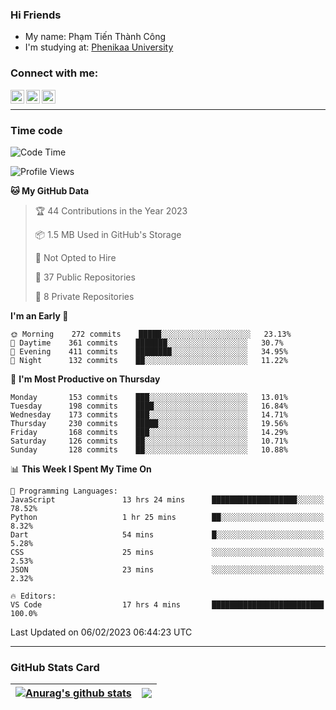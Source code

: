 ### Hi Friends

- My name: Phạm Tiến Thành Công
- I'm studying at: [Phenikaa University]


### Connect with me:
[<img align="left" alt="PhamTienThanhCong | Facebook" width="22px" src="https://upload.wikimedia.org/wikipedia/commons/thumb/1/16/Facebook-icon-1.png/640px-Facebook-icon-1.png" />][facebook]
[<img align="left" alt="PhamTienThanhCong | Zalo" width="22px" src="https://www.anphatpc.com.vn/template/anphat_2020v2/images/icon-zalo.jpg" />][zalo]
[<img align="left" alt="PhamTienThanhCong | LinkedIn" width="22px" src="https://cdn3.iconfinder.com/data/icons/inficons/512/linkedin.png" />][linkedin]

<br />

---

### Time code

<!--START_SECTION:waka-->
![Code Time](http://img.shields.io/badge/Code%20Time-873%20hrs%203%20mins-blue)

![Profile Views](http://img.shields.io/badge/Profile%20Views-5-blue)

**🐱 My GitHub Data** 

> 🏆 44 Contributions in the Year 2023
 > 
> 📦 1.5 MB Used in GitHub's Storage 
 > 
> 🚫 Not Opted to Hire
 > 
> 📜 37 Public Repositories 
 > 
> 🔑 8 Private Repositories  
 > 
**I'm an Early 🐤** 

```text
🌞 Morning    272 commits    █████░░░░░░░░░░░░░░░░░░░░   23.13% 
🌆 Daytime    361 commits    ███████░░░░░░░░░░░░░░░░░░   30.7% 
🌃 Evening    411 commits    ████████░░░░░░░░░░░░░░░░░   34.95% 
🌙 Night      132 commits    ██░░░░░░░░░░░░░░░░░░░░░░░   11.22%

```
📅 **I'm Most Productive on Thursday** 

```text
Monday       153 commits    ███░░░░░░░░░░░░░░░░░░░░░░   13.01% 
Tuesday      198 commits    ████░░░░░░░░░░░░░░░░░░░░░   16.84% 
Wednesday    173 commits    ███░░░░░░░░░░░░░░░░░░░░░░   14.71% 
Thursday     230 commits    █████░░░░░░░░░░░░░░░░░░░░   19.56% 
Friday       168 commits    ███░░░░░░░░░░░░░░░░░░░░░░   14.29% 
Saturday     126 commits    ██░░░░░░░░░░░░░░░░░░░░░░░   10.71% 
Sunday       128 commits    ██░░░░░░░░░░░░░░░░░░░░░░░   10.88%

```


📊 **This Week I Spent My Time On** 

```text
💬 Programming Languages: 
JavaScript               13 hrs 24 mins      ███████████████████░░░░░░   78.52% 
Python                   1 hr 25 mins        ██░░░░░░░░░░░░░░░░░░░░░░░   8.32% 
Dart                     54 mins             █░░░░░░░░░░░░░░░░░░░░░░░░   5.28% 
CSS                      25 mins             ░░░░░░░░░░░░░░░░░░░░░░░░░   2.53% 
JSON                     23 mins             ░░░░░░░░░░░░░░░░░░░░░░░░░   2.32%

🔥 Editors: 
VS Code                  17 hrs 4 mins       █████████████████████████   100.0%

```


 Last Updated on 06/02/2023 06:44:23 UTC
<!--END_SECTION:waka-->

---

### GitHub Stats Card

| <a href="https://github.com/phamtienthanhcong"><img align="center" src="https://github-readme-stats.vercel.app/api?username=PhamTienThanhCong&show_icons=true&include_all_commits=true&theme=buefy&hide_border=true&theme=ocean_dark" alt="Anurag's github stats" /></a> | <a href="https://github.com/phamtienthanhcong"><img align="center" src="https://github-readme-stats.vercel.app/api/top-langs/?username=PhamTienThanhCong&layout=compact&theme=buefy&hide_border=true&theme=ocean_dark" /></a> |
| ------------- | ------------- |

[Phenikaa University]: https://phenikaa-uni.edu.vn/vi
[facebook]: https://www.facebook.com/phamtienthanhcong
[linkedin]: https://linkedin.com/in/phamtienthanhcong
[zalo]: https://zalo.me/0396396332
[tiktok]: https://www.tiktok.com/@phamtienthanhcong
[web]: https://github.com/PhamTienThanhCong/web_dev
[min project]: https://github.com/PhamTienThanhCong/Project-Of-Web
[c and cpp]: https://github.com/PhamTienThanhCong/Code_C_and_Cpro
[python]: https://github.com/PhamTienThanhCong/Python_beginer
